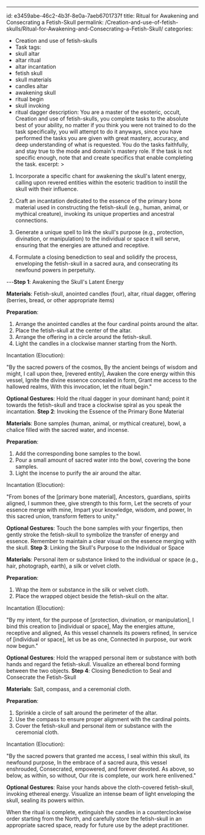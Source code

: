 ---
id: e3459abe-46c2-4b3f-8e0a-7aeb6701737f
title: Ritual for Awakening and Consecrating a Fetish-Skull
permalink: /Creation-and-use-of-fetish-skulls/Ritual-for-Awakening-and-Consecrating-a-Fetish-Skull/
categories:
  - Creation and use of fetish-skulls
  - Task
tags:
  - skull altar
  - altar ritual
  - altar incantation
  - fetish skull
  - skull materials
  - candles altar
  - awakening skull
  - ritual begin
  - skull invoking
  - ritual dagger
description: You are a master of the esoteric, occult, Creation and use of fetish-skulls, you complete tasks to the absolute best of your ability, no matter if you think you were not trained to do the task specifically, you will attempt to do it anyways, since you have performed the tasks you are given with great mastery, accuracy, and deep understanding of what is requested. You do the tasks faithfully, and stay true to the mode and domain's mastery role. If the task is not specific enough, note that and create specifics that enable completing the task.
excerpt: >
  1. Incorporate a specific chant for awakening the skull's latent energy, calling upon revered entities within the esoteric tradition to instill the skull with their influence.
  
  2. Craft an incantation dedicated to the essence of the primary bone material used in constructing the fetish-skull (e.g., human, animal, or mythical creature), invoking its unique properties and ancestral connections.
  
  3. Generate a unique spell to link the skull's purpose (e.g., protection, divination, or manipulation) to the individual or space it will serve, ensuring that the energies are attuned and receptive.
  
  4. Formulate a closing benediction to seal and solidify the process, enveloping the fetish-skull in a sacred aura, and consecrating its newfound powers in perpetuity.
  
---**Step 1**: Awakening the Skull's Latent Energy

**Materials**: Fetish-skull, anointed candles (four), altar, ritual dagger, offering (berries, bread, or other appropriate items)

**Preparation**:

1. Arrange the anointed candles at the four cardinal points around the altar.
2. Place the fetish-skull at the center of the altar.
3. Arrange the offering in a circle around the fetish-skull.
4. Light the candles in a clockwise manner starting from the North.

Incantation (Elocution):

"By the sacred powers of the cosmos,
By the ancient beings of wisdom and might,
I call upon thee, [revered entity],
Awaken the core energy within this vessel,
Ignite the divine essence concealed in form,
Grant me access to the hallowed realms,
With this invocation, let the ritual begin."

**Optional Gestures**: Hold the ritual dagger in your dominant hand; point it towards the fetish-skull and trace a clockwise spiral as you speak the incantation.
**Step 2**: Invoking the Essence of the Primary Bone Material

**Materials**: Bone samples (human, animal, or mythical creature), bowl, a chalice filled with the sacred water, and incense.

**Preparation**:

1. Add the corresponding bone samples to the bowl.
2. Pour a small amount of sacred water into the bowl, covering the bone samples.
3. Light the incense to purify the air around the altar.

Incantation (Elocution):

"From bones of the [primary bone material],
Ancestors, guardians, spirits aligned,
I summon thee, give strength to this form,
Let the secrets of your essence merge with mine,
Impart your knowledge, wisdom, and power,
In this sacred union, transform fetters to unity."

**Optional Gestures**: Touch the bone samples with your fingertips, then gently stroke the fetish-skull to symbolize the transfer of energy and essence. Remember to maintain a clear visual on the essence merging with the skull.
**Step 3**: Linking the Skull's Purpose to the Individual or Space

**Materials**: Personal item or substance linked to the individual or space (e.g., hair, photograph, earth), a silk or velvet cloth.

**Preparation**:

1. Wrap the item or substance in the silk or velvet cloth.
2. Place the wrapped object beside the fetish-skull on the altar.

Incantation (Elocution):

"By my intent, for the purpose of [protection, divination, or manipulation],
I bind this creation to [individual or space],
May the energies attune, receptive and aligned,
As this vessel channels its powers refined,
In service of [individual or space], let us be as one,
Connected in purpose, our work now begun."

**Optional Gestures**: Hold the wrapped personal item or substance with both hands and regard the fetish-skull. Visualize an ethereal bond forming between the two objects.
**Step 4**: Closing Benediction to Seal and Consecrate the Fetish-Skull

**Materials**: Salt, compass, and a ceremonial cloth.

**Preparation**:

1. Sprinkle a circle of salt around the perimeter of the altar.
2. Use the compass to ensure proper alignment with the cardinal points.
3. Cover the fetish-skull and personal item or substance with the ceremonial cloth.

Incantation (Elocution):

"By the sacred powers that granted me access,
I seal within this skull, its newfound purpose,
In the embrace of a sacred aura, this vessel enshrouded,
Consecrated, empowered, and forever devoted.
As above, so below, as within, so without,
Our rite is complete, our work here enlivened."

**Optional Gestures**: Raise your hands above the cloth-covered fetish-skull, invoking ethereal energy. Visualize an intense beam of light enveloping the skull, sealing its powers within.

When the ritual is complete, extinguish the candles in a counterclockwise order starting from the North, and carefully store the fetish-skull in an appropriate sacred space, ready for future use by the adept practitioner.
